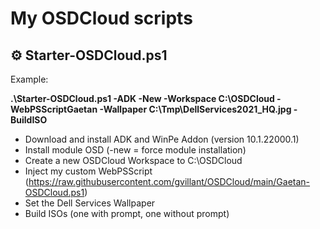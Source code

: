 # My OSDCloud scripts

## ⚙️ Starter-OSDCloud.ps1
Example: 

**.\Starter-OSDCloud.ps1 -ADK -New -Workspace C:\OSDCloud -WebPSScriptGaetan -Wallpaper C:\Tmp\DellServices2021_HQ.jpg -BuildISO**
- Download and install ADK and WinPe Addon (version 10.1.22000.1)
- Install module OSD (-new = force module installation) 
- Create a new OSDCloud Workspace to C:\OSDCloud 
- Inject my custom WebPSScript (https://raw.githubusercontent.com/gvillant/OSDCloud/main/Gaetan-OSDCloud.ps1)
- Set the Dell Services Wallpaper
- Build ISOs (one with prompt, one without prompt)
